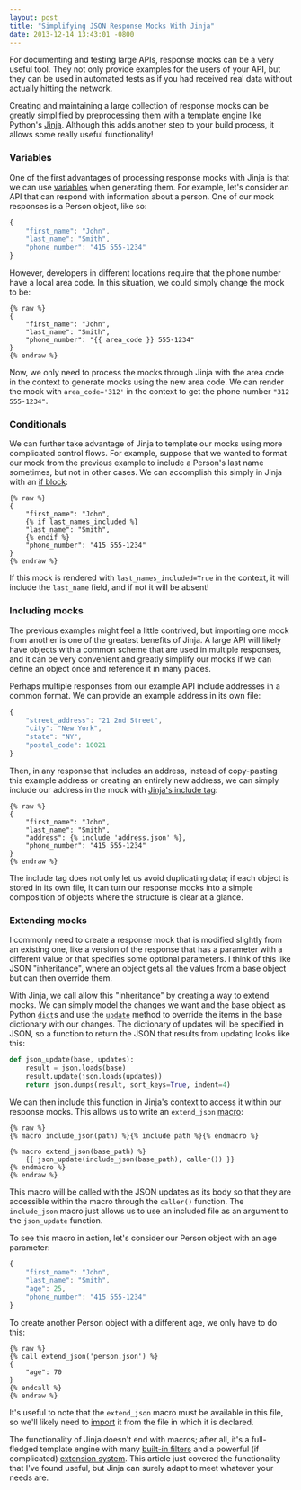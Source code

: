 ```yaml
---
layout: post
title: "Simplifying JSON Response Mocks With Jinja"
date: 2013-12-14 13:43:01 -0800
---
```


For documenting and testing large APIs, response mocks can be a very useful
tool. They not only provide examples for the users of your API, but they can be
used in automated tests as if you had received real data without actually
hitting the network.

Creating and maintaining a large collection of response mocks can be greatly
simplified by preprocessing them with a template engine like Python's
[Jinja](http://jinja.pocoo.org/). Although this adds another step to your build
process, it allows some really useful functionality!

<!-- more -->

### Variables

One of the first advantages of processing response mocks with Jinja is that
we can use [variables](http://jinja.pocoo.org/docs/templates/#variables) when
generating them.
For example, let's consider an API that can respond with information about a
person. One of our mock responses is a Person object, like so:

``` js
{
    "first_name": "John",
    "last_name": "Smith",
    "phone_number": "415 555-1234"
}
```

However, developers in different locations require that the phone number have a
local area code. In this situation, we could simply change the mock to be:

``` js+jinja
{% raw %}
{
    "first_name": "John",
    "last_name": "Smith",
    "phone_number": "{{ area_code }} 555-1234"
}
{% endraw %}
```

Now, we only need to process the mocks through Jinja with the area code in
the context to generate mocks using the new area code. We can render the mock
with `area_code='312'` in the context to get the phone number `"312 555-1234"`.

### Conditionals

We can further take advantage of Jinja to template our mocks using more
complicated control flows. For example, suppose that we wanted to format our
mock from the previous example to include a Person's last name sometimes, but
not in other cases. We can accomplish this simply in Jinja with an
[if block](http://jinja.pocoo.org/docs/templates/#if):

``` js+jinja
{% raw %}
{
    "first_name": "John",
    {% if last_names_included %}
    "last_name": "Smith",
    {% endif %}
    "phone_number": "415 555-1234"
}
{% endraw %}
```

If this mock is rendered with `last_names_included=True` in the context,
it will include the `last_name` field, and if not it will be absent!

### Including mocks

The previous examples might feel a little contrived, but importing one mock
from another is one of the greatest benefits of Jinja.
A large API will likely have objects with a common scheme that are used in
multiple responses, and it can be very convenient and greatly simplify our
mocks if we can define an object once and reference it in many places.

Perhaps multiple responses from our example API include addresses in a common
format. We can provide an example address in its own file:

``` js
{
    "street_address": "21 2nd Street",
    "city": "New York",
    "state": "NY",
    "postal_code": 10021
}
```

Then, in any response that includes an address, instead of copy-pasting this
example address or creating an entirely new address, we can simply include our
address in the mock with
[Jinja's include tag](http://jinja.pocoo.org/docs/templates/#include):

``` js+jinja
{% raw %}
{
    "first_name": "John",
    "last_name": "Smith",
    "address": {% include 'address.json' %},
    "phone_number": "415 555-1234"
}
{% endraw %}
```

The include tag does not only let us avoid duplicating data; if each object is
stored in its own file, it can turn our response mocks into a simple
composition of objects where the structure is clear at a glance.

### Extending mocks

I commonly need to create a response mock that is modified slightly from an
existing one, like a version of the response that has a parameter with a
different value or that specifies some optional parameters.
I think of this like JSON "inheritance", where an object gets all the values
from a base object but can then override them.

With Jinja, we call allow this "inheritance" by creating a way to extend mocks.
We can simply model the changes we want and the base object as Python
[`dict`](http://docs.python.org/2/library/stdtypes.html#mapping-types-dict)s and
use the [`update`](http://docs.python.org/2/library/stdtypes.html#dict.update)
method to override the items in the base dictionary with our changes.
The dictionary of updates will be specified in JSON, so a function to return
the JSON that results from updating looks like this:

``` python
def json_update(base, updates):
    result = json.loads(base)
    result.update(json.loads(updates))
    return json.dumps(result, sort_keys=True, indent=4)
```

We can then include this function in Jinja's context to access it within our
response mocks. This allows us to write an `extend_json`
[macro](http://jinja.pocoo.org/docs/templates/#macros):

``` jinja
{% raw %}
{% macro include_json(path) %}{% include path %}{% endmacro %}

{% macro extend_json(base_path) %}
    {{ json_update(include_json(base_path), caller()) }}
{% endmacro %}
{% endraw %}
```

This macro will be called with the JSON updates as its body so that they are
accessible within the macro through the `caller()` function.
The `include_json` macro just allows us to use an included file as an argument
to the `json_update` function.

To see this macro in action, let's consider our Person object with an age
parameter:

``` js
{
    "first_name": "John",
    "last_name": "Smith",
    "age": 25,
    "phone_number": "415 555-1234"
}
```

To create another Person object with a different age, we only have to do this:

``` js+jinja
{% raw %}
{% call extend_json('person.json') %}
{
    "age": 70
}
{% endcall %}
{% endraw %}
```

It's useful to note that the `extend_json` macro must be available in this
file, so we'll likely need to
[import](http://jinja.pocoo.org/docs/templates/#import) it from the file in
which it is declared.

The functionality of Jinja doesn't end with macros; after all, it's a
full-fledged template engine with many
[built-in filters](http://jinja.pocoo.org/docs/templates/#list-of-builtin-filters)
and a powerful (if complicated)
[extension system](http://jinja.pocoo.org/docs/extensions/).
This article just covered the functionality that I've found useful, but Jinja
can surely adapt to meet whatever your needs are.
